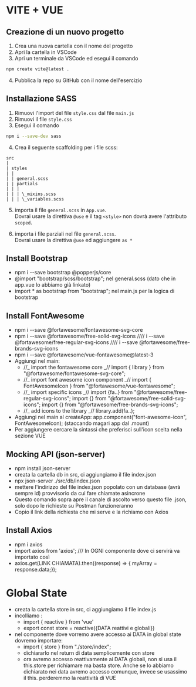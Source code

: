 # VITE + VUE

## Creazione di un nuovo progetto

1. Crea una nuova cartella con il nome del progetto
2. Apri la cartella in VSCode
3. Apri un terminale da VSCode ed esegui il comando

```bash
npm create vite@latest .
```

4. Pubblica la repo su GitHub con il nome dell'esercizio

## Installazione SASS

1. Rimuovi l'import del file `style.css` dal file `main.js`
2. Rimuovi il file `style.css`
3. Esegui il comando

```bash
npm i --save-dev sass
```

4. Crea il seguente scaffolding per i file scss:

```plaintext
src
|
| styles
| |
| | general.scss
| | partials
| | |
| | | \_mixins.scss
| | | \_variables.scss
```

5. importa il file `general.scss` in `App.vue`. <br>
   Dovrai usare la direttiva `@use` e il tag `<style>` non dovrà avere l'attributo `scoped`.

6. importa i file parziali nel file `general.scss`. <br>
   Dovrai usare la direttiva `@use` ed aggiungere `as *`

## Install Bootstrap

- npm i --save bootstrap @popperjs/core
- @import "bootstrap/scss/bootstrap"; nel general.scss (dato che in app.vue lo abbiamo già linkato)
- import \* as bootstrap from "bootstrap"; nel main.js per la logica di bootstrap

## Install FontAwesome

- npm i --save @fortawesome/fontawesome-svg-core
- npm i --save @fortawesome/free-solid-svg-icons //// i --save @fortawesome/free-regular-svg-icons //// i --save @fortawesome/free-brands-svg-icons
- npm i --save @fortawesome/vue-fontawesome@latest-3
- Aggiungi nel main:
  - //_ import the fontawesome core _//
    import { library } from "@fortawesome/fontawesome-svg-core";
  - //_ import font awesome icon component _//
    import { FontAwesomeIcon } from "@fortawesome/vue-fontawesome";
  - //_ import specific icons _//
    import {fa..} from "@fortawesome/free-regular-svg-icons";
    import {} from "@fortawesome/free-solid-svg-icons";
    import {} from "@fortawesome/free-brands-svg-icons";
  - //_ add icons to the library _//
    library.add(fa..);
- Aggiungi nel main al createApp: app.component("font-awesome-icon", FontAwesomeIcon); (staccando magari app dal .mount)
- Per aggiungere cercare la sintassi che preferisci sull'icon scelta nella sezione VUE

## Mocking API (json-server)

- npm install json-server
- creata la cartella db in src, ci aggiungiamo il file index.json
- npx json-server ./src/db/index.json
- mettere l'indirizzo del file index.json popolato con un database (avrà sempre id) provvisorio da cui fare chiamate asincrone
- Questo comando sopra apre il canale di ascolto verso questo file .json, solo dopo le richieste su Postman funzioneranno
- Copio il link della richiesta che mi serve e la richiamo con Axios

## Install Axios

- npm i axios
- import axios from 'axios'; /// In OGNI componente dove ci servirà va importato così
- axios.get(LINK CHIAMATA).then((response) => {
  myArray = response.data;});

# Global State

- creata la cartella store in src, ci aggiungiamo il file index.js
- incolliamo :
  - import { reactive } from 'vue'
  - export const store = reactive({DATA reattivi e globali})
- nel componente dove vorremo avere accesso ai DATA in global state dovremo importare:
  - import { store } from "./store/index";
  - dichiararlo nel return di data semplicemente con store
  - ora avremo accesso reattivamente ai DATA globali, non si usa il this.store per richiamare ma basta store. Anche se lo abbiamo dichiarato nei data
    avremo accesso comunque, invece se usassimo il this. perderemmo la reattività di VUE
